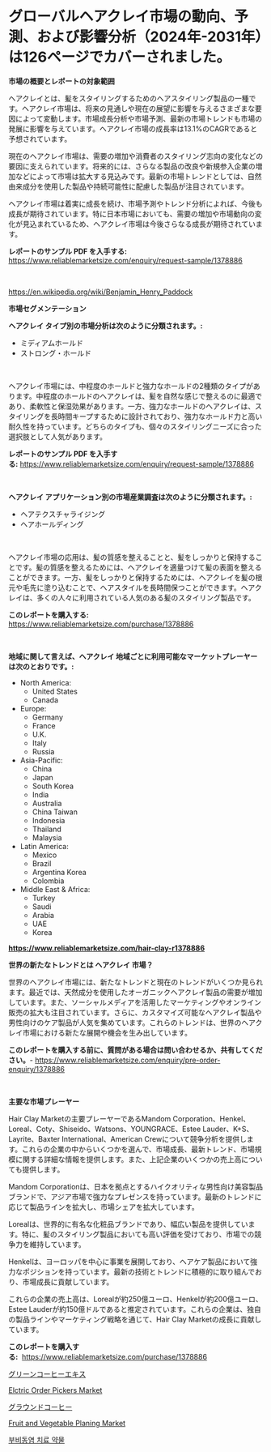 <p><h1>グローバルヘアクレイ市場の動向、予測、および影響分析（2024年-2031年）は126ページでカバーされました。</h1></p><p><strong>市場の概要とレポートの対象範囲</strong></p>
<p><p>ヘアクレイとは、髪をスタイリングするためのヘアスタイリング製品の一種です。ヘアクレイ市場は、将来の見通しや現在の展望に影響を与えるさまざまな要因によって変動します。市場成長分析や市場予測、最新の市場トレンドも市場の発展に影響を与えています。ヘアクレイ市場の成長率は13.1%のCAGRであると予想されています。</p><p>現在のヘアクレイ市場は、需要の増加や消費者のスタイリング志向の変化などの要因に支えられています。将来的には、さらなる製品の改良や新規参入企業の増加などによって市場は拡大する見込みです。最新の市場トレンドとしては、自然由来成分を使用した製品や持続可能性に配慮した製品が注目されています。</p><p>ヘアクレイ市場は着実に成長を続け、市場予測やトレンド分析によれば、今後も成長が期待されています。特に日本市場においても、需要の増加や市場動向の変化が見込まれているため、ヘアクレイ市場は今後さらなる成長が期待されています。</p></p>
<p><strong>レポートのサンプル PDF を入手する:</strong> <a href="https://www.reliablemarketsize.com/enquiry/request-sample/1378886">https://www.reliablemarketsize.com/enquiry/request-sample/1378886</a></p>
<p>&nbsp;</p>
<p><a href="https://en.wikipedia.org/wiki/Benjamin_Henry_Paddock">https://en.wikipedia.org/wiki/Benjamin_Henry_Paddock</a></p>
<p><strong>市場セグメンテーション</strong></p>
<p><strong>ヘアクレイ タイプ別の市場分析は次のように分類されます。:</strong></p>
<p><ul><li>ミディアムホールド</li><li>ストロング・ホールド</li></ul></p>
<p>&nbsp;</p>
<p><p>ヘアクレイ市場には、中程度のホールドと強力なホールドの2種類のタイプがあります。中程度のホールドのヘアクレイは、髪を自然な感じで整えるのに最適であり、柔軟性と保湿効果があります。一方、強力なホールドのヘアクレイは、スタイリングを長時間キープするために設計されており、強力なホールド力と高い耐久性を持っています。どちらのタイプも、個々のスタイリングニーズに合った選択肢として人気があります。</p></p>
<p><strong>レポートのサンプル PDF を入手する:</strong>&nbsp;<a href="https://www.reliablemarketsize.com/enquiry/request-sample/1378886">https://www.reliablemarketsize.com/enquiry/request-sample/1378886</a></p>
<p>&nbsp;</p>
<p><strong> ヘアクレイ アプリケーション別の市場産業調査は次のように分類されます。:</strong></p>
<p><ul><li>ヘアテクスチャライジング</li><li>ヘアホールディング</li></ul></p>
<p>&nbsp;</p>
<p><p>ヘアクレイ市場の応用は、髪の質感を整えることと、髪をしっかりと保持することです。髪の質感を整えるためには、ヘアクレイを適量つけて髪の表面を整えることができます。一方、髪をしっかりと保持するためには、ヘアクレイを髪の根元や毛先に塗り込むことで、ヘアスタイルを長時間保つことができます。ヘアクレイは、多くの人々に利用されている人気のある髪のスタイリング製品です。</p></p>
<p><strong>このレポートを購入する:</strong>&nbsp; <a href="https://www.reliablemarketsize.com/purchase/1378886">https://www.reliablemarketsize.com/purchase/1378886</a></p>
<p>&nbsp;</p>
<p><strong>地域に関して言えば、ヘアクレイ 地域ごとに利用可能なマーケットプレーヤーは次のとおりです。:</strong></p>
<p><ul>
    <li>
        North America:
        <ul>
            <li>United States</li>
            <li>Canada</li>
        </ul>
    </li>
    <li>
        Europe:
        <ul>
            <li>Germany</li>
            <li>France</li>
            <li>U.K.</li>
            <li>Italy</li>
            <li>Russia</li>
        </ul>
    </li>
    <li>
        Asia-Pacific:
        <ul>
            <li>China</li>
            <li>Japan</li>
            <li>South Korea</li>
            <li>India</li>
            <li>Australia</li>
            <li>China Taiwan</li>
            <li>Indonesia</li>
            <li>Thailand</li>
            <li>Malaysia</li>
        </ul>
    </li>
    <li>
        Latin America:
        <ul>
            <li>Mexico</li>
            <li>Brazil</li>
            <li>Argentina Korea</li>
            <li>Colombia</li>
        </ul>
    </li>
    <li>
        Middle East & Africa:
        <ul>
            <li>Turkey</li>
            <li>Saudi</li>
            <li>Arabia</li>
            <li>UAE</li>
            <li>Korea</li>
        </ul>
    </li>
    </ul></p>
<p><strong><a href="https://www.reliablemarketsize.com/hair-clay-r1378886">https://www.reliablemarketsize.com/hair-clay-r1378886</a></strong>&nbsp;</p>
<p><strong>世界の新たなトレンドとは ヘアクレイ 市場？</strong></p>
<p><p>世界のヘアクレイ市場には、新たなトレンドと現在のトレンドがいくつか見られます。最近では、天然成分を使用したオーガニックヘアクレイ製品の需要が増加しています。また、ソーシャルメディアを活用したマーケティングやオンライン販売の拡大も注目されています。さらに、カスタマイズ可能なヘアクレイ製品や男性向けのケア製品が人気を集めています。これらのトレンドは、世界のヘアクレイ市場における新たな展開や機会を生み出しています。</p></p>
<p><strong>このレポートを購入する前に、質問がある場合は問い合わせるか、共有してください。</strong>- <a href="https://www.reliablemarketsize.com/enquiry/pre-order-enquiry/1378886">https://www.reliablemarketsize.com/enquiry/pre-order-enquiry/1378886</a></p>
<p>&nbsp;</p>
<p><strong>主要な市場プレーヤー</strong></p>
<p><p>Hair Clay Marketの主要プレーヤーであるMandom Corporation、Henkel、Loreal、Coty、Shiseido、Watsons、YOUNGRACE、Estee Lauder、K+S、Layrite、Baxter International、American Crewについて競争分析を提供します。これらの企業の中からいくつかを選んで、市場成長、最新トレンド、市場規模に関する詳細な情報を提供します。また、上記企業のいくつかの売上高についても提供します。</p><p>Mandom Corporationは、日本を拠点とするハイクオリティな男性向け美容製品ブランドで、アジア市場で強力なプレゼンスを持っています。最新のトレンドに応じて製品ラインを拡大し、市場シェアを拡大しています。 </p><p>Lorealは、世界的に有名な化粧品ブランドであり、幅広い製品を提供しています。特に、髪のスタイリング製品においても高い評価を受けており、市場での競争力を維持しています。</p><p>Henkelは、ヨーロッパを中心に事業を展開しており、ヘアケア製品において強力なポジションを持っています。最新の技術とトレンドに積極的に取り組んでおり、市場成長に貢献しています。</p><p>これらの企業の売上高は、Lorealが約250億ユーロ、Henkelが約200億ユーロ、Estee Lauderが約150億ドルであると推定されています。これらの企業は、独自の製品ラインやマーケティング戦略を通じて、Hair Clay Marketの成長に貢献しています。</p></p>
<p><strong>このレポートを購入する:</strong>&nbsp;&nbsp;<a href="https://www.reliablemarketsize.com/purchase/1378886">https://www.reliablemarketsize.com/purchase/1378886</a></p>
<p><p><a href="https://github.com/RandallRunte2023/Market-Research-Report-List-2/blob/main/6266798852.md">グリーンコーヒーエキス</a></p><p><a href="https://issuu.com/reportprime-2/docs/elctric-order-pickers-market-size-2030.pptx">Elctric Order Pickers Market</a></p><p><a href="https://github.com/DanykaKilback/Market-Research-Report-List-2/blob/main/3486448853.md">グラウンドコーヒー</a></p><p><a href="https://medium.com/@stevenlane654/global-fruit-and-vegetable-planing-market-trends-insights-into-growth-opportunities-and-challenges-c7ce63203530">Fruit and Vegetable Planing Market</a></p><p><a href="https://github.com/LuckeyCorbin/Market-Research-Report-List-1/blob/main/93999334469.md">부비동염 치료 약물</a></p></p>